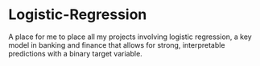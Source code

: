 # Logistic-Regression
A place for me to place all my projects involving logistic regression, a key model in banking and finance that allows for strong, interpretable predictions with a binary target variable. 
